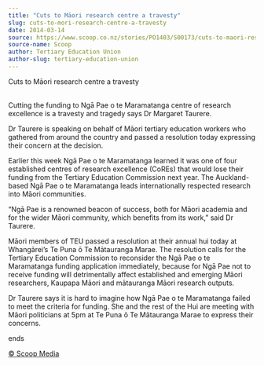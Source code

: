 ```yaml
---
title: "Cuts to Māori research centre a travesty"
slug: cuts-to-mori-research-centre-a-travesty
date: 2014-03-14
source: https://www.scoop.co.nz/stories/PO1403/S00173/cuts-to-maori-research-centre-a-travesty.htm
source-name: Scoop
author: Tertiary Education Union
author-slug: tertiary-education-union
---
```


<p>Cuts to Māori research centre a travesty</p><p><br>Cutting
the funding to Ngā Pae o te Maramatanga centre of research
excellence is a travesty and tragedy says Dr Margaret
Taurere.</p>

<p>Dr Taurere is speaking on behalf of Māori
tertiary education workers who gathered from around the
country and passed a resolution today expressing their
concern at the decision.</p>

<p>Earlier this week Ngā Pae o te
Maramatanga learned it was one of four established centres
of research excellence (CoREs) that would lose their funding
from the Tertiary Education Commission next year. The
Auckland-based Ngā Pae o te Maramatanga leads
internationally respected research into Māori
communities.</p>

<p>“Ngā Pae is a renowned beacon of success,
both for Māori academia and for the wider Māori community,
which benefits from its work,” said Dr Taurere.</p>

<p>Māori
members of TEU passed a resolution at their annual hui today
at Whangārei’s Te Puna ō Te Mātauranga Marae. The
resolution calls for the Tertiary Education Commission to
reconsider the Ngā Pae o te Maramatanga funding application
immediately, because for Ngā Pae not to receive funding
will detrimentally affect established and emerging Māori
researchers, Kaupapa Māori and mātauranga Māori research
outputs.</p>

<p>Dr Taurere says it is hard to imagine how Ngā
Pae o te Maramatanga failed to meet the criteria for
funding. She and the rest of the Hui are meeting with Māori
politicians at 5pm at Te Puna ō Te Mātauranga Marae to
express their
concerns.</p>

<p>ends
</p>

<p>
<a href="http://www.scoop.co.nz/about/terms.html" target="_blank"><span>© Scoop Media</span></a>
         </p>